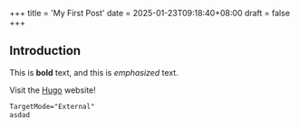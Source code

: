 +++
title = 'My First Post'
date = 2025-01-23T09:18:40+08:00
draft = false
+++

## Introduction

This is **bold** text, and this is *emphasized* text.

Visit the [Hugo](https://gohugo.io) website!


```xml
TargetMode="External"
asdad
```
